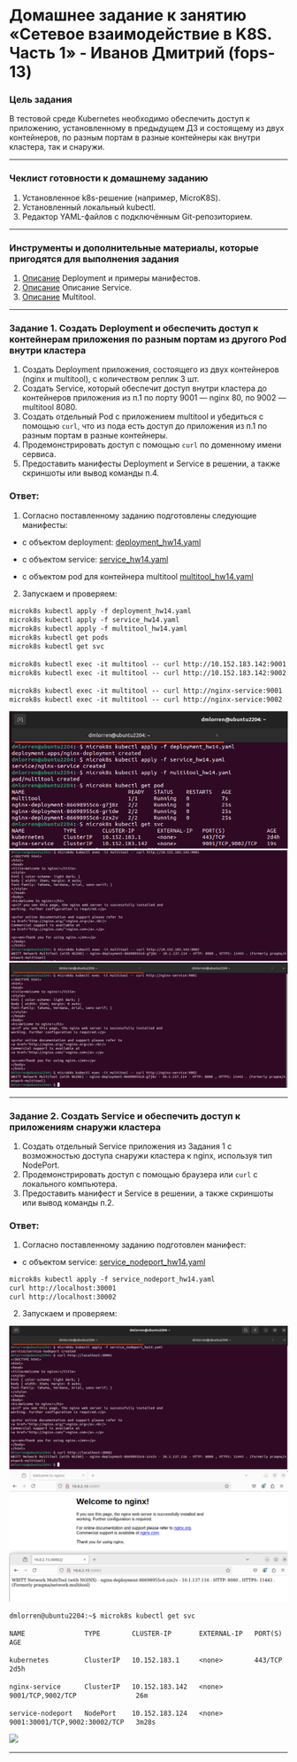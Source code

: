 # Домашнее задание к занятию «Сетевое взаимодействие в K8S. Часть 1» - Иванов Дмитрий (fops-13)

### Цель задания

В тестовой среде Kubernetes необходимо обеспечить доступ к приложению, установленному в предыдущем ДЗ и состоящему из двух контейнеров, по разным портам в разные контейнеры как внутри кластера, так и снаружи.

------

### Чеклист готовности к домашнему заданию

1. Установленное k8s-решение (например, MicroK8S).
2. Установленный локальный kubectl.
3. Редактор YAML-файлов с подключённым Git-репозиторием.

------

### Инструменты и дополнительные материалы, которые пригодятся для выполнения задания

1. [Описание](https://kubernetes.io/docs/concepts/workloads/controllers/deployment/) Deployment и примеры манифестов.
2. [Описание](https://kubernetes.io/docs/concepts/services-networking/service/) Описание Service.
3. [Описание](https://github.com/wbitt/Network-MultiTool) Multitool.

------

### Задание 1. Создать Deployment и обеспечить доступ к контейнерам приложения по разным портам из другого Pod внутри кластера

1. Создать Deployment приложения, состоящего из двух контейнеров (nginx и multitool), с количеством реплик 3 шт.
2. Создать Service, который обеспечит доступ внутри кластера до контейнеров приложения из п.1 по порту 9001 — nginx 80, по 9002 — multitool 8080.
3. Создать отдельный Pod с приложением multitool и убедиться с помощью `curl`, что из пода есть доступ до приложения из п.1 по разным портам в разные контейнеры.
4. Продемонстрировать доступ с помощью `curl` по доменному имени сервиса.
5. Предоставить манифесты Deployment и Service в решении, а также скриншоты или вывод команды п.4.


### Ответ:

1. Согласно поставленному заданию подготовлены следующие манифесты:

- с объектом deployment:
[deployment_hw14.yaml](./src/deployment_hw14.yaml) 

- с объектом service:
[service_hw14.yaml](./src/service_hw14.yaml)

- с объектом pod для контейнера multitool
[multitool_hw14.yaml](./src/multitool_hw14.yaml)

2. Запускаем и проверяем:

```
microk8s kubectl apply -f deployment_hw14.yaml
microk8s kubectl apply -f service_hw14.yaml 
microk8s kubectl apply -f multitool_hw14.yaml 
microk8s kubectl get pods
microk8s kubectl get svc

microk8s kubectl exec -it multitool -- curl http://10.152.183.142:9001
microk8s kubectl exec -it multitool -- curl http://10.152.183.142:9002

microk8s kubectl exec -it multitool -- curl http://nginx-service:9001
microk8s kubectl exec -it multitool -- curl http://nginx-service:9002
```

<img src="img/mikro_01.png">
<img src="img/mikro_02.png">
<img src="img/mikro_03.png">

------

### Задание 2. Создать Service и обеспечить доступ к приложениям снаружи кластера

1. Создать отдельный Service приложения из Задания 1 с возможностью доступа снаружи кластера к nginx, используя тип NodePort.
2. Продемонстрировать доступ с помощью браузера или `curl` с локального компьютера.
3. Предоставить манифест и Service в решении, а также скриншоты или вывод команды п.2.


### Ответ:

1. Согласно поставленному заданию подготовлен манифест:

- с объектом service:
[service_nodeport_hw14.yaml ](./src/service_nodeport_hw14.yaml )

```
microk8s kubectl apply -f service_nodeport_hw14.yaml 
curl http://localhost:30001
curl http://localhost:30002
```

2. Запускаем и проверяем:

<img src="img/mikro_04.png">
<img src="img/mikro_05.png">

```
dmlorren@ubuntu2204:~$ microk8s kubectl get svc

NAME               TYPE        CLUSTER-IP       EXTERNAL-IP   PORT(S)                         AGE

kubernetes         ClusterIP   10.152.183.1     <none>        443/TCP                         2d5h

nginx-service      ClusterIP   10.152.183.142   <none>        9001/TCP,9002/TCP               26m

service-nodeport   NodePort    10.152.183.124   <none>        9001:30001/TCP,9002:30002/TCP   3m28s
```
<img src="img/mikro_06.png">


------
